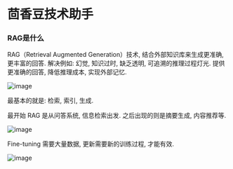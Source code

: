 # 茴香豆技术助手

### RAG是什么
RAG（Retrieval Augmented Generation）技术, 结合外部知识库来生成更准确, 更丰富的回答. 解决例如: 幻觉, 知识过时, 缺乏透明, 可追溯的推理过程灯光. 提供更准确的回答, 降低推理成本, 实现外部记忆.

![image](https://github.com/a3062356830/puyu.github.io/assets/137973092/d0823212-e990-4a23-b7a8-e52e81d064cf)

最基本的就是: 检索, 索引, 生成.

最开始 RAG 是从问答系统, 信息检索出发. 之后出现的则是摘要生成, 内容推荐等.

![image](https://github.com/a3062356830/puyu.github.io/assets/137973092/f5ccee6f-e88e-4a00-89a8-5180550c75e8)

Fine-tuning 需要大量数据, 更新需要新的训练过程, 才能有效.

![image](https://github.com/a3062356830/puyu.github.io/assets/137973092/73706c50-5f13-408c-957c-738fc18b2586)
